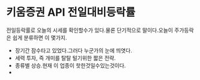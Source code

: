 # 키움증권 API 전일대비등락률

전일등락률로 오늘의 시세를 확인할수가 있다.물론 단기적으로 말이다.오늘이 주가등락은 쉽게 분류하면 이 몇가지.

* 장기간 잠수타고 있었다.그러다 누군가의 눈에 띄엿다.
* 세력 투자, 즉 개미를 탈탈 털기위한 짧은 전략.
* 종류별 상승.현재 이 업종이 핫한것일수있는것이다.
* 


